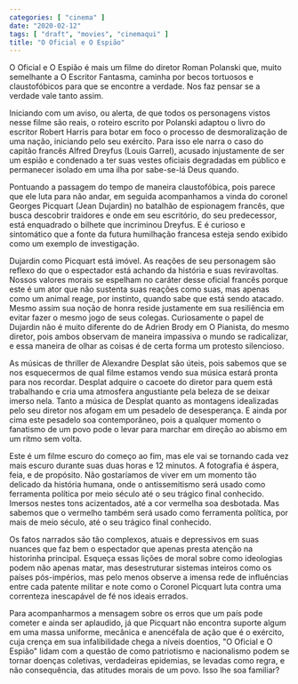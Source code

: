 ```yaml
---
categories: [ "cinema" ]
date: "2020-02-12"
tags: [ "draft", "movies", "cinemaqui" ]
title: "O Oficial e O Espião"
---
```

O Oficial e O Espião é mais um filme do diretor Roman Polanski que, muito semelhante a O Escritor Fantasma, caminha por becos tortuosos e claustofóbicos para que se encontre a verdade. Nos faz pensar se a verdade vale tanto assim.

Iniciando com um aviso, ou alerta, de que todos os personagens vistos nesse filme são reais, o roteiro escrito por Polanski adaptou o livro do escritor Robert Harris para botar em foco o processo de desmoralização de uma nação, iniciando pelo seu exército. Para isso ele narra o caso do capitão francês Alfred Dreyfus (Louis Garrel), acusado injustamente de ser um espião e condenado a ter suas vestes oficiais degradadas em público e permanecer isolado em uma ilha por sabe-se-lá Deus quando.

Pontuando a passagem do tempo de maneira claustofóbica, pois parece que ele luta para não andar, em seguida acompanhamos a vinda do coronel Georges Picquart (Jean Dujardin) no batalhão de espionagem francês, que busca descobrir traidores e onde em seu escritório, do seu predecessor, está enquadrado o bilhete que incriminou Dreyfus. E é curioso e sintomático que a fonte da futura humilhação francesa esteja sendo exibido como um exemplo de investigação.

Dujardin como Picquart está imóvel. As reações de seu personagem são reflexo do que o espectador está achando da história e suas reviravoltas. Nossos valores morais se espelham no caráter desse oficial francês porque este é um ator que não sustenta suas reações como suas, mas apenas como um animal reage, por instinto, quando sabe que está sendo atacado. Mesmo assim sua noção de honra reside justamente em sua resiliência em evitar fazer o mesmo jogo de seus colegas. Curiosamente o papel de Dujardin não é muito diferente do de Adrien Brody em O Pianista, do mesmo diretor, pois ambos observam de maneira impassiva o mundo se radicalizar, e essa maneira de olhar as coisas é de certa forma um protesto silencioso.

As músicas de thriller de Alexandre Desplat são úteis, pois sabemos que se nos esquecermos de qual filme estamos vendo sua música estará pronta para nos recordar. Desplat adquire o cacoete do diretor para quem está trabalhando e cria uma atmosfera angustiante pela beleza de se deixar imerso nela. Tanto a música de Desplat quanto as montagens idealizadas pelo seu diretor nos afogam em um pesadelo de desesperança. E ainda por cima este pesadelo soa contemporâneo, pois a qualquer momento o fanatismo de um povo pode o levar para marchar em direção ao abismo em um ritmo sem volta.

Este é um filme escuro do começo ao fim, mas ele vai se tornando cada vez mais escuro durante suas duas horas e 12 minutos. A fotografia é áspera, feia, e de propósito. Não gostaríamos de viver em um momento tão delicado da história humana, onde o antissemitismo será usado como ferramenta política por meio século até o seu trágico final conhecido. Imersos nestes tons acizentados, até a cor vermelha soa desbotada. Mas sabemos que o vermelho também será usado como ferramenta política, por mais de meio século, até o seu trágico final conhecido.

Os fatos narrados são tão complexos, atuais e depressivos em suas nuances que faz bem o espectador que apenas presta atenção na historinha principal. Esqueça essas lições de moral sobre como ideologias podem não apenas matar, mas desestruturar sistemas inteiros como os países pós-impérios, mas pelo menos observe a imensa rede de influências entre cada patente militar e note como o Coronel Picquart luta contra uma correnteza inescapável de fé nos ideais errados.

Para acompanharmos a mensagem sobre os erros que um país pode cometer e ainda ser aplaudido, já que Picquart não encontra suporte algum em uma massa uniforme, mecânica e anencéfala de ação que é o exército, cuja crença em sua infalibilidade chega a níveis doentios, "O Oficial e O Espião" lidam com a questão de como patriotismo e nacionalismo podem se tornar doenças coletivas, verdadeiras epidemias, se levadas como regra, e não consequência, das atitudes morais de um povo. Isso lhe soa familiar?
